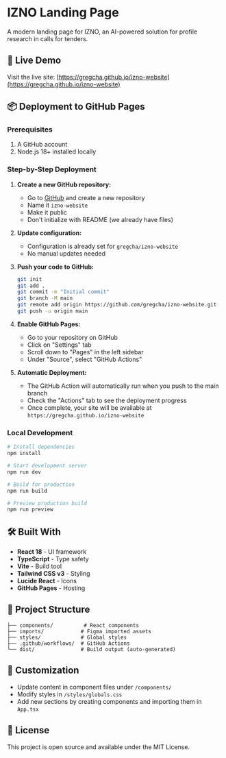 # IZNO Landing Page

A modern landing page for IZNO, an AI-powered solution for profile research in calls for tenders.

## 🚀 Live Demo

Visit the live site: [https://gregcha.github.io/izno-website](https://gregcha.github.io/izno-website)

## 📦 Deployment to GitHub Pages

### Prerequisites

1. A GitHub account
2. Node.js 18+ installed locally

### Step-by-Step Deployment

1. **Create a new GitHub repository:**
   - Go to [GitHub](https://github.com) and create a new repository
   - Name it `izno-website`
   - Make it public
   - Don't initialize with README (we already have files)

2. **Update configuration:**
   - Configuration is already set for `gregcha/izno-website`
   - No manual updates needed

3. **Push your code to GitHub:**
   ```bash
   git init
   git add .
   git commit -m "Initial commit"
   git branch -M main
   git remote add origin https://github.com/gregcha/izno-website.git
   git push -u origin main
   ```

4. **Enable GitHub Pages:**
   - Go to your repository on GitHub
   - Click on "Settings" tab
   - Scroll down to "Pages" in the left sidebar
   - Under "Source", select "GitHub Actions"

5. **Automatic Deployment:**
   - The GitHub Action will automatically run when you push to the main branch
   - Check the "Actions" tab to see the deployment progress
   - Once complete, your site will be available at `https://gregcha.github.io/izno-website`

### Local Development

```bash
# Install dependencies
npm install

# Start development server
npm run dev

# Build for production
npm run build

# Preview production build
npm run preview
```

## 🛠️ Built With

- **React 18** - UI framework
- **TypeScript** - Type safety
- **Vite** - Build tool
- **Tailwind CSS v3** - Styling
- **Lucide React** - Icons
- **GitHub Pages** - Hosting

## 📁 Project Structure

```
├── components/          # React components
├── imports/            # Figma imported assets
├── styles/             # Global styles
├── .github/workflows/  # GitHub Actions
└── dist/               # Build output (auto-generated)
```

## 🔧 Customization

- Update content in component files under `/components/`
- Modify styles in `/styles/globals.css`
- Add new sections by creating components and importing them in `App.tsx`

## 📝 License

This project is open source and available under the MIT License.